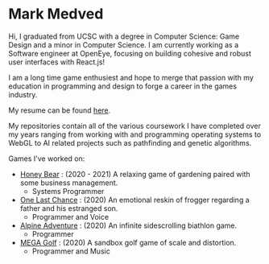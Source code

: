 <h1> Mark Medved </h1>
  Hi, I graduated from UCSC with a degree in Computer Science: Game Design and a minor in Computer Science. I am currently working as a Software engineer at OpenEye,   focusing on building cohesive and robust user interfaces with React.js!
  
  
  I am a long time game enthusiest and hope to merge that passion with my education in programming and design to forge a career in the games industry.
  
  My resume can be found [here](https://drive.google.com/file/d/1x0f4peNRua3YGGDjyS3n61LRUB67UZ78/view?usp=sharing).
  
  
  
  
  
  My repositories contain all of the various coursework I have completed over my years ranging from working with and programming operating systems to WebGL to AI related projects   such as pathfinding and genetic algorithms.
  
  
  Games I've worked on:
  * [Honey Bear](https://team-bbbees.itch.io/honey-bear) : (2020 - 2021) A relaxing game of gardening paired with some business management.
    * Systems Programmer
  * [One Last Chance](https://carlerez.itch.io/one-last-chance) : (2020) An emotional reskin of frogger regarding a father and his estranged son.
    * Programmer and Voice
  * [Alpine Adventure](https://ben-quadrinaros.itch.io/alpine-adventure) : (2020) An infinite sidescrolling biathlon game.
    * Programmer
  * [MEGA Golf](https://ben-quadrinaros.itch.io/mega-golf) : (2020) A sandbox golf game of scale and distortion.
    * Programmer and Music
  
